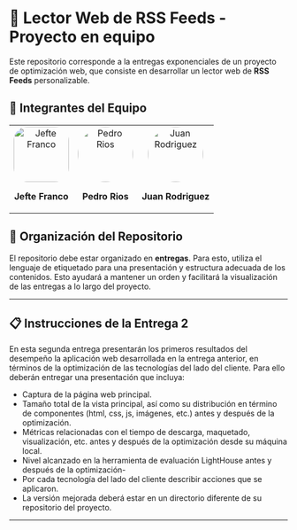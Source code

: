 # 🚀 Lector Web de RSS Feeds - Proyecto en equipo

Este repositorio corresponde a la entregas exponenciales de un proyecto de optimización web, que consiste en desarrollar un lector web de **RSS Feeds** personalizable.

## 👾 Integrantes del Equipo

<div align="center">
  <table>
    <tr>
      <td align="center">
        <img src="https://github.com/user-attachments/assets/bf04bebc-3576-4fbf-ad55-2301c7c0f1c8" alt="Jefte Franco" width="100" style="border-radius: 25%;">
        <p><strong>Jefte Franco</strong></p>
      </td>
      <td align="center">
        <img src="https://github.com/user-attachments/assets/14a6c539-1b0e-4e44-8310-0cafada4e850" alt="Pedro Rios" width="100" style="border-radius: 50%;">
        <p><strong>Pedro Rios</strong></p>
      </td>
      <td align="center">
        <img src="https://github.com/user-attachments/assets/9a9baafb-05a4-4988-a198-755354eea022" alt="Juan Rodriguez" width="100" style="border-radius: 50%;">
        <p><strong>Juan Rodriguez</strong></p>
      </td>
    </tr>
  </table>
</div>

## 📁 Organización del Repositorio

El repositorio debe estar organizado en **entregas**. Para esto, utiliza el lenguaje de etiquetado para una presentación y estructura adecuada de los contenidos. Esto ayudará a mantener un orden y facilitará la visualización de las entregas a lo largo del proyecto.

---

## 📋 Instrucciones de la Entrega 2
En esta segunda entrega presentarán los primeros resultados del desempeño la aplicación web desarrollada en la entrega anterior, en términos de la optimización de las tecnologías del lado del cliente. Para ello deberán entregar una presentación que incluya:

- Captura de la página web principal.
- Tamaño total de la vista principal, así como su distribución en término de componentes (html, css, js, imágenes, etc.) antes y después de la optimización.
- Métricas relacionadas con el tiempo de descarga, maquetado, visualización, etc. antes y después de la optimización desde su máquina local.
- Nivel alcanzado en la herramienta de evaluación LightHouse antes y después de la optimización-
- Por cada tecnología del lado del cliente describir acciones que se aplicaron.
- La versión mejorada deberá estar en un directorio diferente de su repositorio del proyecto.


---
